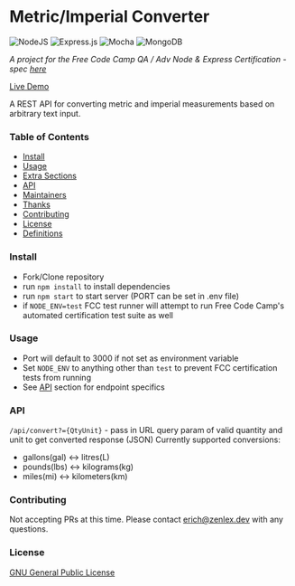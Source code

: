 # Metric/Imperial Converter
![NodeJS](https://img.shields.io/badge/node.js-6DA55F?style=for-the-badge&logo=node.js&logoColor=white)
![Express.js](https://img.shields.io/badge/express.js-%23404d59.svg?style=for-the-badge&logo=express&logoColor=%2361DAFB)
![Mocha](https://img.shields.io/badge/-mocha-%238D6748?style=for-the-badge&logo=mocha&logoColor=white)
![MongoDB](https://img.shields.io/badge/MongoDB-%234ea94b.svg?style=for-the-badge&logo=mongodb&logoColor=white)

*A project for the Free Code Camp QA / Adv Node &amp; Express Certification - spec [here](https://www.freecodecamp.org/learn/quality-assurance/quality-assurance-projects/metric-imperial-converter)*

[Live Demo](https://fcc-metricimpconverter.zenlex.repl.co/)

A REST API for converting metric and imperial measurements based on arbitrary text input. 

### Table of Contents
  - [Install](#install)
  - [Usage](#usage)
  - [Extra Sections](#extra-sections)
  - [API](#api)
  - [Maintainers](#maintainers)
  - [Thanks](#thanks)
  - [Contributing](#contributing)
  - [License](#license)
- [Definitions](#definitions)

### Install
- Fork/Clone repository
- run `npm install` to install dependencies
- run `npm start` to start server (PORT can be set in .env file)
- if `NODE_ENV=test` FCC test runner will attempt to run Free Code Camp's automated certification test suite as well

### Usage
- Port will default to 3000 if not set as environment variable
- Set `NODE_ENV` to anything other than `test` to prevent FCC certification tests from running
- See [API](#api) section for endpoint specifics

### API
`/api/convert?={QtyUnit}` - pass in URL query param of valid quantity and unit to get converted response (JSON)
Currently supported conversions: 
- gallons(gal) <-> litres(L)
- pounds(lbs) <-> kilograms(kg)
- miles(mi) <-> kilometers(km)

### Contributing
Not accepting PRs at this time. Please contact erich@zenlex.dev with any questions. 

### License
[GNU General Public License](https://opensource.org/licenses/GPL-3.0)
